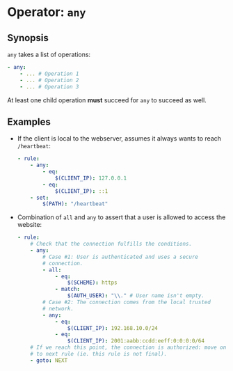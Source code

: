 # Operator: `any`

## Synopsis

`any` takes a list of operations:

```yaml
- any:
    - ... # Operation 1
    - ... # Operation 2
    - ... # Operation 3
```

At least one child operation **must** succeed for `any` to succeed as
well.

## Examples

* If the client is local to the webserver, assumes it always wants to
reach `/heartbeat`:

    ```yaml
    - rule:
        - any:
            - eq:
                $(CLIENT_IP): 127.0.0.1
            - eq:
                $(CLIENT_IP): ::1
        - set:
            $(PATH): "/heartbeat"
    ```

* Combination of `all` and `any` to assert that a user is allowed to
access the website:

    ```yaml
    - rule:
        # Check that the connection fulfills the conditions.
        - any:
            # Case #1: User is authenticated and uses a secure
            # connection.
            - all:
                - eq:
                    $(SCHEME): https
                - match:
                    $(AUTH_USER): "\\." # User name isn't empty.
            # Case #2: The connection comes from the local trusted
            # network.
            - any:
                - eq:
                    $(CLIENT_IP): 192.168.10.0/24
                - eq:
                    $(CLIENT_IP): 2001:aabb:ccdd:eeff:0:0:0:0/64
        # If we reach this point, the connection is authorized: move on
        # to next rule (ie. this rule is not final).
        - goto: NEXT
    ```
